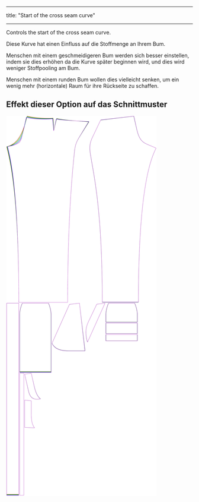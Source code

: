 - - -
title: "Start of the cross seam curve"
- - -

Controls the start of the cross seam curve.

<Note>

Diese Kurve hat einen Einfluss auf die Stoffmenge an Ihrem Bum.

Menschen mit einem geschmeidigeren Bum werden sich besser einstellen, indem sie dies erhöhen da die Kurve später beginnen wird,
und dies wird weniger Stoffpooling am Bum.

Menschen mit einem runden Bum wollen dies vielleicht senken, um ein wenig mehr (horizontale) Raum für ihre Rückseite zu schaffen.

</Note>

## Effekt dieser Option auf das Schnittmuster

![This image shows the effect of this option by superimposing several variants that have a different value for this option](charlie_crossseamcurvestart_sample.svg "Effect of this option on the pattern")
